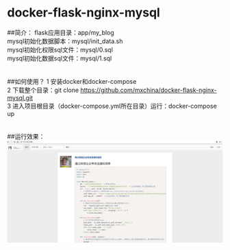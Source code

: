 # docker-flask-nginx-mysql
##简介：
flask应用目录：app/my_blog<br>
mysql初始化数据脚本：mysql/init_data.sh<br>
mysql初始化权限sql文件：mysql/0.sql<br>
mysql初始化数据sql文件：mysql/1.sql<br>
<br>    
##如何使用？
1 安装docker和docker-compose<br>
2 下载整个目录：git clone https://github.com/mxchina/docker-flask-nginx-mysql.git<br>
3 进入项目根目录（docker-compose.yml所在目录）运行：docker-compose up<br>
<br>    
##运行效果：
![](https://github.com/mxchina/docker-flask-nginx-mysql/raw/master/Screenshots/web.png)
